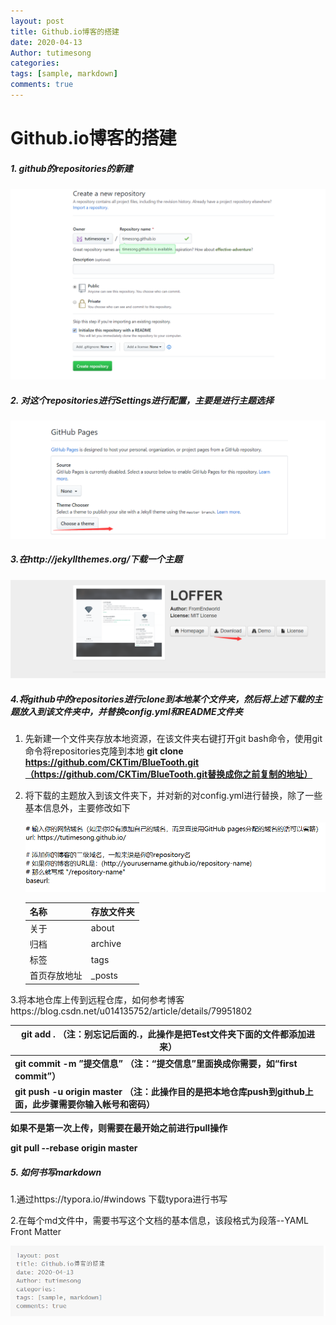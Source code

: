 ```yaml
---
layout: post
title: Github.io博客的搭建
date: 2020-04-13
Author: tutimesong
categories: 
tags: [sample, markdown]
comments: true
---
```


# Github.io博客的搭建

##### 1. github的repositories的新建

![image-20200413163317701](https://github.com/tutimesong/tutimesong.github.io/blob/master/images/image-20200413163317701.png)

##### 2. 对这个repositories进行Settings进行配置，主要是进行主题选择

![image-20200413163509684](https://github.com/tutimesong/tutimesong.github.io/blob/master/images/image-20200413163509684.png)

##### 3.在http://jekyllthemes.org/下载一个主题

![image-20200413163732330](https://github.com/tutimesong/tutimesong.github.io/blob/master/images/image-20200413163732330.png)

##### 4.将github中的repositories进行clone到本地某个文件夹，然后将上述下载的主题放入到该文件夹中，并替换config.yml和README文件夹

1.   先新建一个文件夹存放本地资源，在该文件夹右键打开git bash命令，使用git命令将repositories克隆到本地  **git clone https://github.com/CKTim/BlueTooth.git（https://github.com/CKTim/BlueTooth.git替换成你之前复制的地址）**

2. 将下载的主题放入到该文件夹下，并对新的对config.yml进行替换，除了一些基本信息外，主要修改如下

   ![image-20200413165101846](https://github.com/tutimesong/tutimesong.github.io/blob/master/images/image-20200413165101846.png)

   | 名称         | 存放文件夹 |
   | ------------ | ---------- |
   | 关于         | about      |
   | 归档         | archive    |
   | 标签         | tags       |
   | 首页存放地址 | _posts     |

3.将本地仓库上传到远程仓库，如何参考博客https://blog.csdn.net/u014135752/article/details/79951802

| **git add .     （注：别忘记后面的.，此操作是把Test文件夹下面的文件都添加进来）** |
| ------------------------------------------------------------ |
| **git commit  -m  ”提交信息”  （注：“提交信息”里面换成你需要，如“first commit”）** |
| **git push -u origin master  （注：此操作目的是把本地仓库push到github上面，此步骤需要你输入帐号和密码）** |

**如果不是第一次上传，则需要在最开始之前进行pull操作**

**git pull --rebase origin master**



##### 5. 如何书写markdown

  1.通过https://typora.io/#windows 下载typora进行书写

  2.在每个md文件中，需要书写这个文档的基本信息，该段格式为段落--YAML Front Matter

![image-20200413174551857](https://github.com/tutimesong/tutimesong.github.io/blob/master/images/image-20200413174551857.png)

